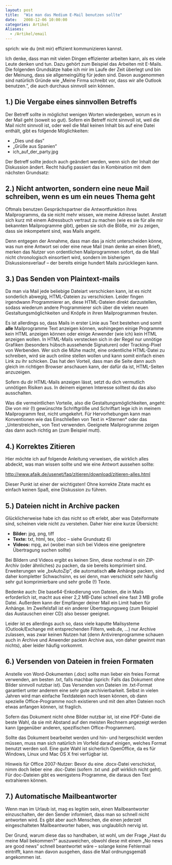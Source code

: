 ```yaml
---
layout: post
title:  "Wie man das Medium E-Mail benutzen sollte"
date:   2008-12-06 10:00:00
categories: Artikel
Aliases:
  - /Artikel/email
---
```




<p>sprich: wie du (mit mir) effizient kommunizieren kannst.</p>

<p>
Ich denke, dass man mit vielen Dingen effizienter arbeiten kann, als es viele
Leute denken und tun. Dazu gehört zum Beispiel das Arbeiten mit E-Mails. Die
folgenden Grundsätze habe ich mir im Laufe der Zeit überlegt und bin der
Meinung, dass sie allgemeingültig für jeden sind. Davon ausgenommen sind
natürlich Gründe wie „Meine Firma schreibt vor, dass wir alle Outlook
benutzen.”, die auch durchaus sinnvoll sein können.
</p>

<h2>1.) Die Vergabe eines sinnvollen Betreffs</h2>

<p>
Der Betreff sollte in möglichst wenigen Worten wiedergeben, worum es in der
Mail geht (soweit so gut). Sofern ein Betreff nicht sinnvoll ist, weil die Mail
nicht sinnvoll ist, oder weil die Mail keinen Inhalt bis auf eine Datei
enthält, gibt es folgende Möglichkeiten:
</p>
<ul>
	<li>„Dies und das”</li>
	<li>„Grüße aus Spanien”</li>
	<li>ich_auf_der_party.jpg</li>
</ul>

<p>
Der Betreff sollte jedoch auch geändert werden, wenn sich der Inhalt der
Diskussion ändert. Recht häufig passiert das in Kombination mit dem nächsten
Grundsatz:
</p>

<h2>2.) Nicht antworten, sondern eine neue Mail schreiben, wenn es um ein neues Thema geht</h2>

<p>
Oftmals benutzen Gesprächspartner die Antwortfunktion ihres Mailprogramms, da
sie nicht mehr wissen, wie meine Adresse lautet. Anstatt sich kurz mit einem
Adressbuch vertraut zu machen (wie es sie für alle mir bekannten Mailprogramme
gibt), geben sie sich die Blöße, mir zu zeigen, dass sie inkompetent sind, was
Mails angeht.
</p>

<p>
Denn entgegen der Annahme, dass man das ja nicht unterscheiden könne, was nun
eine Antwort sei oder eine neue Mail (man denke an einen Brief), merken das
Nutzer von ordentlichen Mailprogrammen sofort, da die Mail nicht chronologisch
einsortiert wird, sondern im bisherigen Diskussionsverlauf – der bereits einige
hundert Mails zurückliegen kann.
</p>

<h2>3.) Das Senden von Plaintext-mails</h2>

<p>
Da man via Mail jede beliebige Dateiart verschicken kann, ist es nicht
sonderlich abwegig, HTML-Dateien zu verschicken. Leider fingen irgendwann
Programmierer an, diese HTML-Dateien direkt darzustellen, sodass wiederum
andere Programmierer sich über die vielen neuen Gestaltungsmöglichkeiten und
Knöpfe in ihren Mailprogrammen freuten.
</p>

<p>
Es ist allerdings so, dass Mails in erster Linie aus Text bestehen und somit
<strong>alle</strong> Mailprogramme Text anzeigen können, wohingegen einige
Programme kein HTML anzeigen können oder einige Anwender (wie ich) kein HTML
anzeigen wollen. In HTML-Mails verstecken sich in der Regel nur unnötige
Grafiken (besonders hübsch aussehende Signaturen) oder Tracking-Pixel von
Werbenden. Wer sich die Mühe macht, eine ordentliche HTML-Datei zu schreiben,
wird sie auch online stellen wollen und kann somit einfach einen Link zu ihr
schicken. Das hat den Vorteil, dass man die Seite dann auch gleich im richtigen
Browser anschauen kann, der dafür da ist, HTML-Seiten anzuzeigen.
</p>

<p>
Sofern du dir HTML-Mails anzeigen lässt, setzt du dich vermutlich unnötigen
Risiken aus. In deinem eigenen Interesse solltest du das also ausschalten.
</p>

<p>
Was die vermeintlichen Vorteile, also die Gestaltungsmöglichkeiten, angeht: Die
von mir (!) gewünschte Schriftgröße und Schriftart lege ich in meinem
Mailprogramm fest, nicht umgekehrt. Für Hervorhebungen kann man Konventionen
wie das Einschließen von Text in *Sternen* oder das _Unterstreichen_ von Text
verwenden. Geeignete Mailprogramme zeigen das dann auch richtig an (zum
Beispiel mutt).
</p>

<h2>4.) Korrektes Zitieren</h2>

<p>
Hier möchte ich auf folgende Anleitung verweisen, die wirklich alles abdeckt,
was man wissen sollte und wie eine Antwort aussehen sollte:
</p>
<a href="http://www.afaik.de/usenet/faq/zitieren/download/zitieren-alles.html" title="Korrekt zitieren" target="_blank">http://www.afaik.de/usenet/faq/zitieren/download/zitieren-alles.html</a>

<p>
Dieser Punkt ist einer der wichtigsten! Ohne korrekte Zitate macht es einfach
keinen Spaß, eine Diskussion zu führen.
</p>

<h2>5.) Dateien nicht in Archive packen</h2>

<p>
Glücklicherweise habe ich das nicht so oft erlebt, aber was Dateiformate sind,
scheinen viele nicht zu verstehen. Daher hier eine kurze Übersicht:
</p>
<ul>
	<li><strong>Bilder:</strong> jpg, png, tiff</li>
	<li><strong>Texte:</strong> txt, html, tex, (doc – siehe Grundsatz 6)</li>
	<li><strong>Videos:</strong> mpg, avi (wobei man sich bei Videos eine geeignetere Übertragung suchen sollte)</li>
</ul>
<p>
Bei Bildern und Videos ergibt es keinen Sinn, diese nochmal in ein ZIP-Archiv
(oder ähnliches) zu packen, da sie bereits komprimiert sind. Erweiterungen wie
„bxAutoZip”, die automatisch <strong>alle</strong> Anhänge packen, sind daher
kompletter Schwachsinn, es sei denn, man verschickt sehr häufig sehr gut
komprimierbare und sehr große (!) Texte.
</p>

<p>
Bedenke auch: Die base64-Enkodierung von Dateien, die in Mails erforderlich
ist, macht aus einer 2,2 MB-Datei schnell eine fast 3 MB große Datei. Außerdem
kann der Empfänger deiner Mail ein Limit haben für Anhänge. Im Zweifelsfall ist
ein anderer Übertragungsweg (zum Beispiel das Austauschen einer CD) also besser
geeignet.
</p>

<p>
Leider ist es allerdings auch so, dass viele kaputte Mailsysteme
(Outlook/Exchange mit entsprechenden Filtern, web.de, …) nur Archive zulassen,
was zwar keinen Nutzen hat (denn Antivirenprogramme schauen auch in Archive und
Anwender packen Archive aus, von daher gewinnt man nichts), aber leider häufig
vorkommt.
</p>

<h2>6.) Versenden von Dateien in freien Formaten</h2>

<p>
Anstelle von Word-Dokumenten (.doc) sollte man lieber ein freies Format
verwenden, am besten .txt, falls machbar (sprich: Falls das Dokument ohne
Bilder sinnvoll nutzbar ist). Das Versenden von Dateien im .txt-Format
garantiert unter anderem eine sehr gute archivierbarkeit. Selbst in vielen
Jahren wird man einfache Textdateien noch lesen können, ob dann spezielle
Office-Programme noch existieren und mit den alten Dateien noch etwas anfangen
können, ist fraglich.
</p>

<p>
Sofern das Dokument nicht ohne Bilder nutzbar ist, ist eine PDF-Datei die beste
Wahl, da sie mit Abstand auf den meisten Rechnern angezeigt werden kann
(gegenüber anderen, spezifischen Office-Programmen).
</p>

<p>
Sollte das Dokument bearbeitet werden und hin- und hergeschickt werden müssen,
muss man sich natürlich im Vorfeld darauf einigen, welches Format benutzt
werden soll. Eine gute Wahl ist sicherlich OpenOffice, da es für Windows, Linux
und Mac OS X frei verfügbar ist.
</p>

<p>
Hinweis für Office 2007-Nutzer: Bevor du eine .docx-Datei verschickst, nimm
doch lieber eine .doc-Datei (sofern .txt und .pdf wirklich nicht geht). Für
doc-Dateien gibt es wenigstens Programme, die daraus den Text extrahieren
können.
</p>

<h2>7.) Automatische Mailbeantworter</h2>

<p>
Wenn man im Urlaub ist, mag es legitim sein, einen Mailbeantworter
einzuschalten, der den Sender informiert, dass man so schnell nicht antworten
wird. Es gibt aber auch Menschen, die einen jederzeit eingeschalteten
Mailbeantworter haben, was unglaublich nervig ist.
</p>

<p>
Der Grund, warum diese das so handhaben, ist wohl, um der Frage „Hast du meine
Mail bekommen?” auszuweichen, obwohl diese mit einem „No news are good news”
schnell beantwortet wäre – solange keine Fehlermail eintrifft, kann man davon
ausgehen, dass die Mail ordnungsgemäß angekommen ist.
</p>
